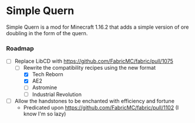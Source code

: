 # Simple Quern

Simple Quern is a mod for Minecraft 1.16.2 that adds a simple version of ore doubling in the form of the quern.

### Roadmap
- [ ] Replace LibCD with https://github.com/FabricMC/fabric/pull/1075
    - [ ] Rewrite the compatibility recipes using the new format
        - [x] Tech Reborn
        - [x] AE2 
        - [ ] Astromine
        - [ ] Industrial Revolution
- [ ] Allow the handstones to be enchanted with efficiency and fortune
    - Predicated upon https://github.com/FabricMC/fabric/pull/1102 (I know I'm so lazy)

